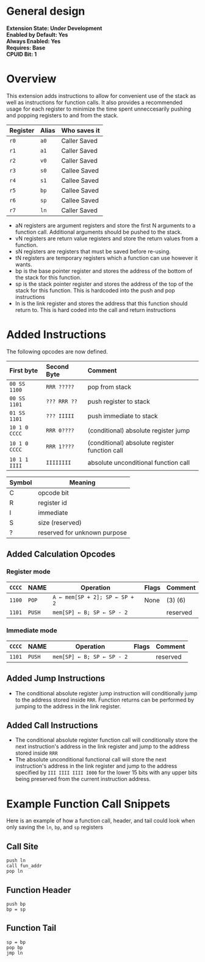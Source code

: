 # General design

**Extension State: Under Development**  
**Enabled by Default: Yes**  
**Always Enabled: Yes**  
**Requires: Base**  
**CPUID Bit: 1**

# Overview

This extension adds instructions to allow for convenient use of the stack as well as instructions for function calls. It also provides a recommended usage for each register to minimize the time spent unneccesarily pushing and popping registers to and from the stack.

| Register | Alias | Who saves it |
|----------|-------|--------------|
| `r0`     | `a0`  | Caller Saved |
| `r1`     | `a1`  | Caller Saved |
| `r2`     | `v0`  | Caller Saved |
| `r3`     | `s0`  | Callee Saved |
| `r4`     | `s1`  | Callee Saved |
| `r5`     | `bp`  | Callee Saved |
| `r6`     | `sp`  | Callee Saved |
| `r7`     | `ln`  | Caller Saved |

- aN registers are argument registers and store the first N arguments to a function call. Additional arguments should be pushed to the stack.
- vN registers are return value registers and store the return values from a function.
- sN registers are registers that must be saved before re-using.
- tN registers are temporary registers which a function can use however it wants.
- bp is the base pointer register and stores the address of the bottom of the stack for this function.
- sp is the stack pointer register and stores the address of the top of the stack for this function. This is hardcoded into the push and pop instructions
- ln is the link register and stores the address that this function should return to. This is hard coded into the call and return instructions

# Added Instructions

The following opcodes are now defined.

| First byte    | Second Byte  | Comment                                       |
|:--------------|:-------------|:----------------------------------------------|
| `00 SS 1100`  | `RRR ?????`  | pop from stack                                |
| `00 SS 1101`  | `??? RRR ??` | push register to stack                        |
| `01 SS 1101`  | `??? IIIII`  | push immediate to stack                       |
| `10 1 0 CCCC` | `RRR 0????`  | (conditional) absolute register jump          |
| `10 1 0 CCCC` | `RRR 1????`  | (conditional) absolute register function call |
| `10 1 1 IIII` | `IIIIIIII`   | absolute unconditional function call          |

| Symbol | Meaning                      |
|--------|------------------------------|
| C      | opcode bit                   |
| R      | register id                  |
| I      | immediate                    |
| S      | size (reserved)              |
| ?      | reserved for unknown purpose |

## Added Calculation Opcodes

### Register mode

| `CCCC` | NAME    | Operation                                 | Flags  | Comment     |
|--------|---------|-------------------------------------------|--------|-------------|
| `1100` | `POP`   | <code>A ← mem[SP + 2]; SP ← SP + 2</code> | None   | (3) (6)     |
| `1101` | `PUSH`  | <code>mem[SP] ← B; SP ← SP - 2</code>     |        | reserved    |

### Immediate mode

| `CCCC` | NAME    | Operation                                 | Flags  | Comment     |
|--------|---------|-------------------------------------------|--------|-------------|
| `1101` | `PUSH`  | <code>mem[SP] ← B; SP ← SP - 2</code>     |        | reserved    |

## Added Jump Instructions

- The conditional absolute register jump instruction will conditionally jump to the address stored inside `RRR`. Function returns can be performed by jumping to the address in the link register.

## Added Call Instructions

- The conditional absolute register function call will conditionally store the next instruction's address in the link register and jump to the address stored inside `RRR`
- The absolute unconditional functional call will store the next instruction's address in the link register and jump to the address specified by `III IIII IIII I000` for the lower 15 bits with any upper bits being preserved from the current instruction address.

# Example Function Call Snippets

Here is an example of how a function call, header, and tail could look when only saving the `ln`, `bp`, and `sp` registers

## Call Site

```
push ln
call fun_addr
pop ln
```

## Function Header

```
push bp
bp = sp
```

## Function Tail

```
sp = bp
pop bp
jmp ln
```
